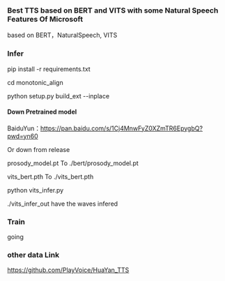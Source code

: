 ### Best TTS based on BERT and VITS with some Natural Speech Features Of Microsoft

based on BERT，NaturalSpeech, VITS

### Infer

pip install -r requirements.txt

cd monotonic_align

python setup.py build_ext --inplace

#### Down Pretrained model

BaiduYun：https://pan.baidu.com/s/1Cj4MnwFyZ0XZmTR6EpygbQ?pwd=yn60

Or down from release

prosody_model.pt To ./bert/prosody_model.pt

vits_bert.pth To ./vits_bert.pth

python vits_infer.py

./vits_infer_out have the waves infered

### Train
going

### other data Link
https://github.com/PlayVoice/HuaYan_TTS


